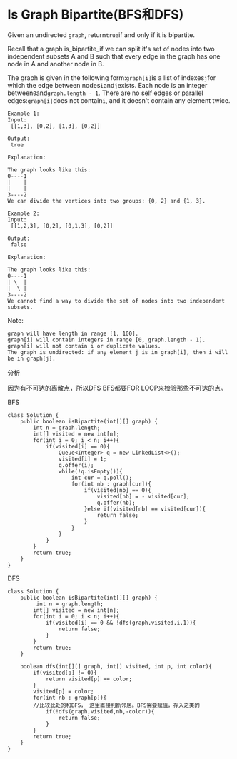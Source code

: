 # Is Graph Bipartite\(BFS和DFS\)

Given an undirected `graph`, return`true`if and only if it is bipartite.

Recall that a graph is\_bipartite\_if we can split it's set of nodes into two independent subsets A and B such that every edge in the graph has one node in A and another node in B.

The graph is given in the following form:`graph[i]`is a list of indexes`j`for which the edge between nodes`i`and`j`exists. Each node is an integer between`0`and`graph.length - 1`. There are no self edges or parallel edges:`graph[i]`does not contain`i`, and it doesn't contain any element twice.

```text
Example 1:
Input:
 [[1,3], [0,2], [1,3], [0,2]]

Output:
 true

Explanation:

The graph looks like this:
0----1
|    |
|    |
3----2
We can divide the vertices into two groups: {0, 2} and {1, 3}.
```

```text
Example 2:
Input:
 [[1,2,3], [0,2], [0,1,3], [0,2]]

Output:
 false

Explanation:

The graph looks like this:
0----1
| \  |
|  \ |
3----2
We cannot find a way to divide the set of nodes into two independent subsets.
```

Note:

```text
graph will have length in range [1, 100].
graph[i] will contain integers in range [0, graph.length - 1].
graph[i] will not contain i or duplicate values.
The graph is undirected: if any element j is in graph[i], then i will be in graph[j].
```

分析

因为有不可达的离散点，所以DFS BFS都要FOR LOOP来检验那些不可达的点。

BFS

```text
class Solution {
    public boolean isBipartite(int[][] graph) {
        int n = graph.length;
        int[] visited = new int[n];
        for(int i = 0; i < n; i++){
            if(visited[i] == 0){
                Queue<Integer> q = new LinkedList<>();
                visited[i] = 1;
                q.offer(i);
                while(!q.isEmpty()){
                    int cur = q.poll();
                    for(int nb : graph[cur]){
                        if(visited[nb] == 0){
                            visited[nb] = - visited[cur];
                            q.offer(nb);
                        }else if(visited[nb] == visited[cur]){
                            return false;
                        }
                    }
                }
            }
        }
        return true;
    }
}
```

DFS

```text
class Solution {
    public boolean isBipartite(int[][] graph) {
         int n = graph.length;
        int[] visited = new int[n];
        for(int i = 0; i < n; i++){
            if(visited[i] == 0 && !dfs(graph,visited,i,1)){
                return false;
            }
        }
        return true;
    }

    boolean dfs(int[][] graph, int[] visited, int p, int color){
        if(visited[p] != 0){
            return visited[p] == color;
        }
        visited[p] = color;
        for(int nb : graph[p]){
        //比较此处的和BFS， 这里直接判断邻居。BFS需要赋值，存入之类的
            if(!dfs(graph,visited,nb,-color)){             
                return false;
            }
        }
        return true;
    }
}
```

